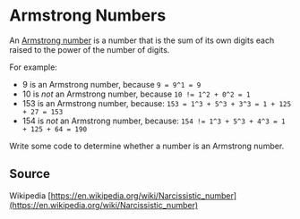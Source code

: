 # Armstrong Numbers

An [Armstrong number](https://en.wikipedia.org/wiki/Narcissistic_number) is a
number that is the sum of its own digits each raised to the power of the number
of digits.

For example:

-   9 is an Armstrong number, because `9 = 9^1 = 9`
-   10 is _not_ an Armstrong number, because `10 != 1^2 + 0^2 = 1`
-   153 is an Armstrong number, because:
    `153 = 1^3 + 5^3 + 3^3 = 1 + 125 + 27 = 153`
-   154 is _not_ an Armstrong number, because:
    `154 != 1^3 + 5^3 + 4^3 = 1 + 125 + 64 = 190`

Write some code to determine whether a number is an Armstrong number.

## Source

Wikipedia
[https://en.wikipedia.org/wiki/Narcissistic_number](https://en.wikipedia.org/wiki/Narcissistic_number)
